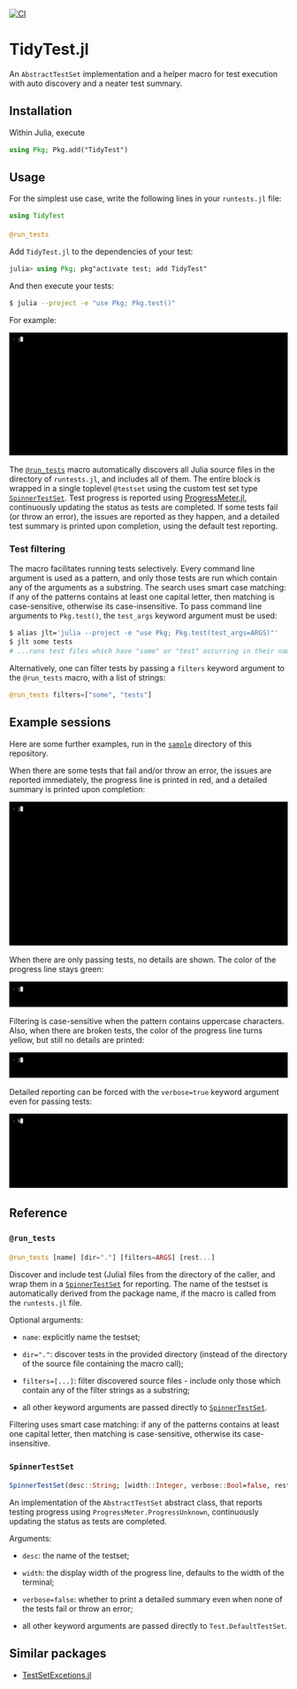[![CI](https://github.com/dhanak/TidyTest.jl/actions/workflows/CI.yml/badge.svg)](https://github.com/dhanak/TidyTest.jl/actions/workflows/CI.yml)

# TidyTest.jl

An `AbstractTestSet` implementation and a helper macro for test execution with
auto discovery and a neater test summary.

## Installation

Within Julia, execute

```julia
using Pkg; Pkg.add("TidyTest")
```

## Usage

For the simplest use case, write the following lines in your `runtests.jl` file:

```julia
using TidyTest

@run_tests
```

Add `TidyTest.jl` to the dependencies of your test:

```julia
julia> using Pkg; pkg"activate test; add TidyTest"
```

And then execute your tests:

```bash
$ julia --project -e "use Pkg; Pkg.test()"
```

For example:

![](sample/vhs/sample.gif)

The [`@run_tests`](#run_tests) macro automatically discovers all Julia source
files in the directory of `runtests.jl`, and includes all of them. The entire
block is wrapped in a single toplevel `@testset` using the custom test set type
[`SpinnerTestSet`](#spinnertestset). Test progress is reported using
[ProgressMeter.jl][], continuously updating the status as tests are completed.
If some tests fail (or throw an error), the issues are reported as they happen,
and a detailed test summary is printed upon completion, using the default test
reporting.

### Test filtering

The macro facilitates running tests selectively. Every command line argument is
used as a pattern, and only those tests are run which contain any of the
arguments as a substring. The search uses smart case matching: if any of the
patterns contains at least one capital letter, then matching is case-sensitive,
otherwise its case-insensitive. To pass command line arguments to `Pkg.test()`,
the `test_args` keyword argument must be used:

```bash
$ alias jlt='julia --project -e "use Pkg; Pkg.test(test_args=ARGS)"'
$ jlt some tests
# ...runs test files which have "some" or "test" occurring in their names
```

Alternatively, one can filter tests by passing a `filters` keyword argument to
the `@run_tests` macro, with a list of strings:

```julia
@run_tests filters=["some", "tests"]
```

## Example sessions

Here are some further examples, run in the [`sample`](sample) directory of this
repository.

When there are some tests that fail and/or throw an error, the issues are
reported immediately, the progress line is printed in red, and a detailed
summary is printed upon completion:

![](sample/vhs/full.gif)

When there are only passing tests, no details are shown. The color of the
progress line stays green:

![](sample/vhs/oo.gif)

Filtering is case-sensitive when the pattern contains uppercase characters.
Also, when there are broken tests, the color of the progress line turns yellow,
but still no details are printed:

![](sample/vhs/b.gif)

Detailed reporting can be forced with the `verbose=true` keyword argument even
for passing tests:

![](sample/vhs/oo-verbose.gif)

## Reference

### `@run_tests`

```julia
@run_tests [name] [dir="."] [filters=ARGS] [rest...]
```

Discover and include test (Julia) files from the directory of the caller, and
wrap them in a [`SpinnerTestSet`](#spinnertestset) for reporting. The name of
the testset is automatically derived from the package name, if the macro is
called from the `runtests.jl` file.

Optional arguments:

* `name`: explicitly name the testset;

* `dir="."`: discover tests in the provided directory (instead of the directory
  of the source file containing the macro call);

* `filters=[...]`: filter discovered source files - include only those which
  contain any of the filter strings as a substring;

* all other keyword arguments are passed directly to
  [`SpinnerTestSet`](#spinnertestset).

Filtering uses smart case matching: if any of the patterns contains at least one
capital letter, then matching is case-sensitive, otherwise its case-insensitive.


### `SpinnerTestSet`

```julia
SpinnerTestSet(desc::String; [width::Integer, verbose::Bool=false, rest...])
```

An implementation of the `AbstractTestSet` abstract class, that reports testing
progress using `ProgressMeter.ProgressUnknown`, continuously updating the status
as tests are completed.

Arguments:

* `desc`: the name of the testset;

* `width`: the display width of the progress line, defaults to the width of the
  terminal;

* `verbose=false`: whether to print a detailed summary even when none of the
  tests fail or throw an error;

* all other keyword arguments are passed directly to `Test.DefaultTestSet`.

## Similar packages

* [TestSetExcetions.jl][]

[ProgressMeter.jl]: https://github.com/timholy/ProgressMeter.jl
[TestSetExcetions.jl]: https://github.com/ssfrr/TestSetExtensions.jl
